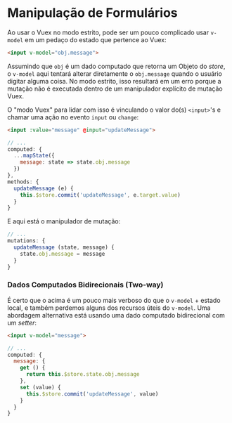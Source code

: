 # Manipulação de Formulários

Ao usar o Vuex no modo estrito, pode ser um pouco complicado usar `v-model` em um pedaço do estado que pertence ao Vuex:

``` html
<input v-model="obj.message">
```

Assumindo que `obj` é um dado computado que retorna um Objeto do _store_, o `v-model` aqui tentará alterar diretamente o `obj.message` quando o usuário digitar alguma coisa. No modo estrito, isso resultará em um erro porque a mutação não é executada dentro de um manipulador explícito de mutação Vuex.

O "modo Vuex" para lidar com isso é vinculando o valor do(s) `<input>`'s e chamar uma ação no evento `input` ou `change`:

``` html
<input :value="message" @input="updateMessage">
```
``` js
// ...
computed: {
  ...mapState({
    message: state => state.obj.message
  })
},
methods: {
  updateMessage (e) {
    this.$store.commit('updateMessage', e.target.value)
  }
}
```

E aqui está o manipulador de mutação:

``` js
// ...
mutations: {
  updateMessage (state, message) {
    state.obj.message = message
  }
}
```

### Dados Computados Bidirecionais (Two-way)

É certo que o acima é um pouco mais verboso do que o `v-model` + estado local, e também perdemos alguns dos recursos úteis do `v-model`. Uma abordagem alternativa está usando uma dado computado bidirecional com um _setter_:

``` html
<input v-model="message">
```
``` js
// ...
computed: {
  message: {
    get () {
      return this.$store.state.obj.message
    },
    set (value) {
      this.$store.commit('updateMessage', value)
    }
  }
}
```
